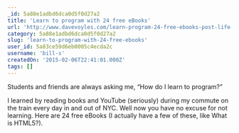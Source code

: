 ```yaml
---
_id: 5a88e1adbd6dca0d5f0d27a2
title: 'Learn to program with 24 free eBooks'
url: 'http://www.davevoyles.com/learn-program-24-free-ebooks-post-life-hacker/'
category: 5a88e1adbd6dca0d5f0d27a2
slug: 'learn-to-program-with-24-free-ebooks'
user_id: 5a83ce59d6eb0005c4ecda2c
username: 'bill-s'
createdOn: '2015-02-06T22:41:01.000Z'
tags: []
---
```


Students and friends are always asking me, “How do I learn to program?”

I learned by reading books and YouTube (seriously) during my commute on the train every day in and out of NYC. Well now you have no excuse for not learning. Here are 24 free eBooks (I actually have a few of these, like What is HTML5?).
